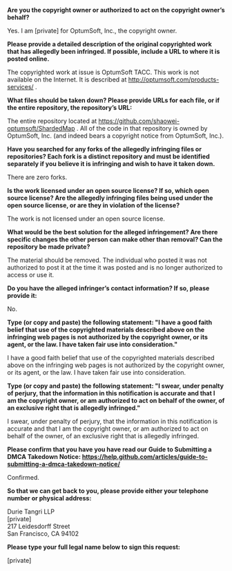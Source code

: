 **Are you the copyright owner or authorized to act on the copyright owner’s behalf?**

Yes. I am [private] for OptumSoft, Inc., the copyright owner.

**Please provide a detailed description of the original copyrighted work that has allegedly been infringed. If possible, include a URL to where it is posted online.**

The copyrighted work at issue is OptumSoft TACC. This work is not available on the 
Internet. It is described at http://optumsoft.com/products-services/ .

**What files should be taken down? Please provide URLs for each file, or if the entire repository, the repository’s URL:**

The entire repository located at https://github.com/shaowei-optumsoft/ShardedMap . All of the code in that repository is owned by OptumSoft, Inc. (and indeed bears a copyright notice from OptumSoft, Inc.).

**Have you searched for any forks of the allegedly infringing files or repositories? Each fork is a distinct repository and must be identified separately if you believe it is infringing and wish to have it taken down.**

There are zero forks.

**Is the work licensed under an open source license? If so, which open source license? Are the allegedly infringing files being used under the open source license, or are they in violation of the license?**

The work is not licensed under an open source license.

**What would be the best solution for the alleged infringement? Are there specific changes the other person can make other than removal? Can the repository be made private?**

The material should be removed. The individual who posted it was not authorized to post it at the time it was posted and is no longer authorized to access or use it.

**Do you have the alleged infringer’s contact information? If so, please provide it:**

No.

**Type (or copy and paste) the following statement: "I have a good faith belief that use of the copyrighted materials described above on the infringing web pages is not authorized by the copyright owner, or its agent, or the law. I have taken fair use into consideration."**

I have a good faith belief that use of the copyrighted materials described above on the infringing web pages is not authorized by the copyright owner, or its agent, or the law. I have taken fair use into consideration.

**Type (or copy and paste) the following statement: "I swear, under penalty of perjury, that the information in this notification is accurate and that I am the copyright owner, or am authorized to act on behalf of the owner, of an exclusive right that is allegedly infringed."**

I swear, under penalty of perjury, that the information in this notification is accurate and that I am the copyright owner, or am authorized to act on behalf of the owner, of an exclusive right that is allegedly infringed.

**Please confirm that you have you have read our Guide to Submitting a DMCA Takedown Notice: https://help.github.com/articles/guide-to-submitting-a-dmca-takedown-notice/**

Confirmed.

**So that we can get back to you, please provide either your telephone number or physical address:**

Durie Tangri LLP   
[private]  
217 Leidesdorff Street   
San Francisco, CA 94102

**Please type your full legal name below to sign this request:**

[private]
